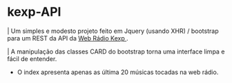 # kexp-API

| Um simples e modesto projeto feito em Jquery (usando XHR) / bootstrap para um REST da API da <a href = "https://www.kexp.org/"> Web Rádio Kexp </a>.

| A manipulação das classes CARD do bootstrap torna uma interface limpa e fácil de entender.
 * O index apresenta apenas as última 20 músicas tocadas na web rádio.
